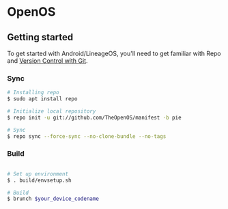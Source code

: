 OpenOS
===========

Getting started
---------------

To get started with Android/LineageOS, you'll need to get
familiar with Repo and [Version Control with Git](https://source.android.com/source/version-control.html).

### Sync ###

```bash
# Installing repo
$ sudo apt install repo

# Initialize local repository
$ repo init -u git://github.com/TheOpenOS/manifest -b pie

# Sync
$ repo sync --force-sync --no-clone-bundle --no-tags
```

### Build ###

```bash

# Set up environment
$ . build/envsetup.sh

# Build
$ brunch $your_device_codename
```
